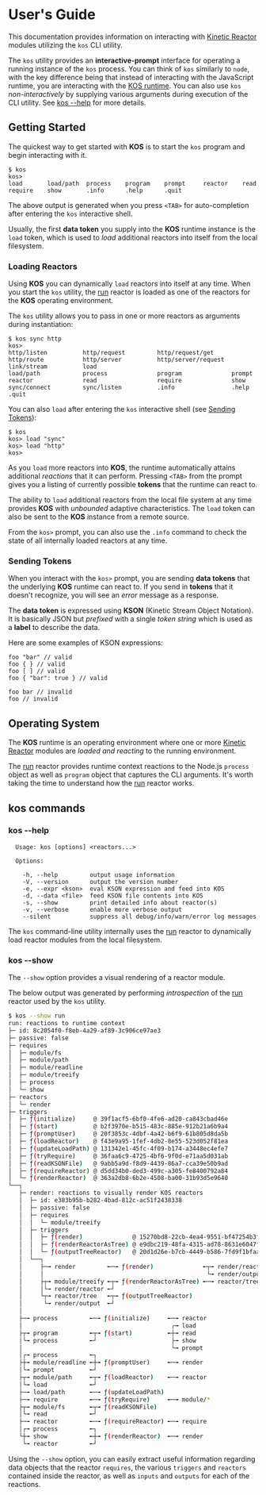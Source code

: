 # User's Guide

This documentation provides information on interacting with [Kinetic Reactor](./intro.md#kinetic-reactor) modules utilizing the `kos` CLI utility.

The `kos` utility provides an **interactive-prompt** interface for operating a running instance of the `kos` process. You can think of `kos` similarly to `node`, with the key difference being that instead of interacting with the JavaScript runtime, you are interacting with the [KOS runtime](#operating-system). You can also use `kos` *non-interactively* by supplying various arguments during execution of the CLI utility.  See [kos --help](#kos-help) for more details.

## Getting Started

The quickest way to get started with **KOS** is to start the `kos` program and begin interacting with it.
```
$ kos
kos>
load       load/path  process    program    prompt     reactor    read       require    show       .info      .help      .quit      
```
The above output is generated when you press `<TAB>` for auto-completion after entering the `kos` interactive shell.

Usually, the first **data token** you supply into the **KOS** runtime instance is the `load` token, which is used to *load* additional reactors into itself from the local filesystem.

### Loading Reactors

Using **KOS** you can dynamically `load` reactors into itself at any time.  When you start the `kos` utility, the [run](../reactors/run.md) reactor is loaded as one of the reactors for the **KOS** operating environment.

The `kos` utility allows you to pass in one or more reactors as arguments during instantiation:
```
$ kos sync http
kos> 
http/listen          http/request         http/request/get     http/route           http/server          http/server/request  link/stream          load
load/path            process              program              prompt               reactor              read                 require              show
sync/connect         sync/listen          .info                .help                .quit                
```
You can also `load` after entering the `kos` interactive shell (see [Sending Tokens](#sending-tokens)):
```
$ kos
kos> load "sync"
kos> load "http"
kos>
```
As you `load` more reactors into **KOS**, the runtime automatically attains additional *reactions* that it can perform.  Pressing `<TAB>` from the prompt gives you a listing of currently possible **tokens** that the runtime can react to.

The ability to `load` additional reactors from the local file system at any time provides **KOS** with *unbounded* adaptive characteristics. The `load` token can also be sent to the **KOS** instance from a remote source.

From the `kos>` prompt, you can also use the `.info` command to check the state of all internally loaded reactors at any time.

### Sending Tokens

When you interact with the `kos>` prompt, you are sending **data tokens** that the underlying **KOS** runtime can react to.  If you send in **tokens** that it doesn't recognize, you will see an *error* message as a response.

The **data token** is expressed using **KSON** (Kinetic Stream Object Notation).  It is basically JSON but *prefixed* with a single *token string* which is used as a **label** to describe the data.

Here are some examples of KSON expressions:
```
foo "bar" // valid
foo { } // valid
foo [ ] // valid
foo { "bar": true } // valid

foo bar // invalid
foo // invalid
```

## Operating System 

The **KOS** runtime is an operating environment where one or more [Kinetic Reactor](./intro.md#kinetic-reactor) modules are *loaded and reacting* to the running environment.

The [run](../reactors/run.md) reactor provides runtime context reactions to the Node.js `process` object as well as `program` object that captures the CLI arguments.  It's worth taking the time to understand how the [run](../reactors/run.md) reactor works.

## kos commands

### kos --help

```
  Usage: kos [options] <reactors...>

  Options:

    -h, --help         output usage information
    -V, --version      output the version number
    -e, --expr <kson>  eval KSON expression and feed into KOS
    -d, --data <file>  feed KSON file contents into KOS
    -s, --show         print detailed info about reactor(s)
    -v, --verbose      enable more verbose output
    --silent           suppress all debug/info/warn/error log messages
```

The `kos` command-line utility internally uses the [run](../reactors/run.md) reactor to dynamically load reactor modules from the local filesystem.

### kos --show

The `--show` option provides a visual rendering of a reactor module.

The below output was generated by performing *introspection* of the [run](../reactors/run.md) reactor used by the `kos` utility.

```bash
$ kos --show run
run: reactions to runtime context
├─ id: 8c2054f0-f8eb-4a29-af89-3c906ce97ae3
├─ passive: false
├─ requires
│  ├─ module/fs
│  ├─ module/path
│  ├─ module/readline
│  ├─ module/treeify
│  ├─ process
│  └─ show
├─ reactors
│  └─ render
├─ triggers
│  ├─ ƒ(initialize)     @ 39f1acf5-6bf0-4fe6-ad20-ca843cbad46e
│  ├─ ƒ(start)          @ b2f3970e-b515-483c-885e-912b21a6b9a4
│  ├─ ƒ(promptUser)     @ 20f3853c-4dbf-4a42-b6f9-61b805d8da5b
│  ├─ ƒ(loadReactor)    @ f43e9a95-1fef-4db2-8e55-523d052f81ea
│  ├─ ƒ(updateLoadPath) @ 131342e1-45fc-4f09-b174-a3448ec4efe7
│  ├─ ƒ(tryRequire)     @ 36faa6c9-4725-4bf6-9f0d-e71aa5d031ab
│  ├─ ƒ(readKSONFile)   @ 9abb5a9d-f8d9-4439-86a7-cca39e50b9ad
│  ├─ ƒ(requireReactor) @ d5dd34b0-ded3-499c-a305-fe8400792a84
│  └─ ƒ(renderReactor)  @ 363a2db8-6b2e-4508-ba00-31b93d5e9640
└──┐
   ├─ render: reactions to visually render KOS reactors
   │  ├─ id: e383b95b-b282-4bad-812c-ac51f2438338
   │  ├─ passive: false
   │  ├─ requires
   │  │  └─ module/treeify
   │  ├─ triggers
   │  │  ├─ ƒ(render)              @ 15270bd8-22cb-4ea4-9551-bf47254b3f32
   │  │  ├─ ƒ(renderReactorAsTree) @ e9dbc219-48fa-4315-ad78-8631e6047f15
   │  │  └─ ƒ(outputTreeReactor)   @ 20d1d26e-b7cb-4449-b586-7fd9f1bfaa8a
   │  └──┐
   │     ├─╼ render         ╾─╼ ƒ(render)              ╾┬╼ render/reactor
   │     │                                              └╼ render/output 
   │     ├┬╼ module/treeify ╾┬╼ ƒ(renderReactorAsTree) ╾─╼ reactor/tree  
   │     │└╼ render/reactor ╾┘                          
   │     └┬╼ reactor/tree   ╾┬╼ ƒ(outputTreeReactor)  
   │      └╼ render/output  ╾┘                          
   │
   ├─╼ process         ╾─╼ ƒ(initialize)     ╾─╼ reactor 
   │                                          ┌╼ load    
   ├┬╼ program         ╾┬╼ ƒ(start)          ╾┼╼ read    
   │└╼ process         ╾┘                     ├╼ show    
   │                                          └╼ prompt  
   │┌╼ process         ╾┐                     
   ├┼╼ module/readline ╾┼╼ ƒ(promptUser)     ╾─╼ render  
   │└╼ prompt          ╾┘                     
   ├┬╼ module/path     ╾┬╼ ƒ(loadReactor)    ╾─╼ reactor 
   │└╼ load            ╾┘                     
   ├─╼ load/path       ╾─╼ ƒ(updateLoadPath)
   ├─╼ require         ╾─╼ ƒ(tryRequire)     ╾─╼ module/*
   ├┬╼ module/fs       ╾┬╼ ƒ(readKSONFile)  
   │└╼ read            ╾┘                     
   ├─╼ reactor         ╾─╼ ƒ(requireReactor) ╾─╼ require 
   │┌╼ process         ╾┐                     
   └┼╼ show            ╾┼╼ ƒ(renderReactor)  ╾─╼ render  
    └╼ reactor         ╾┘                     
```

Using the `--show` option, you can easily extract useful information regarding data objects that the reactor `requires`, the various `triggers` and `reactors` contained inside the reactor, as well as `inputs` and `outputs` for each of the reactions.
